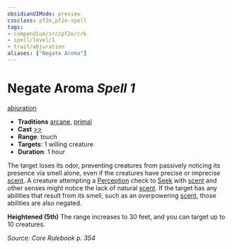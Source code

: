 ```yaml
---
obsidianUIMode: preview
cssclass: pf2e,pf2e-spell
tags:
- compendium/src/pf2e/crb
- spell/level/1
- trait/abjuration
aliases: ["Negate Aroma"]
---
```

# Negate Aroma *Spell 1*   
[abjuration](abjuration.md "Abjuration School Trait")  

- **Traditions** [arcane](arcane.md "Arcane Tradition Trait"), [primal](primal.md "Primal Tradition Trait")
- **Cast** [>>](chapter-9-playing-the-game.md#Actions "Two-Action") 
- **Range**: touch
- **Targets**: 1 willing creature
- **Duration**: 1 hour

The target loses its odor, preventing creatures from passively noticing its presence via smell alone, even if the creatures have precise or imprecise [scent](scent.md). A creature attempting a [Perception](skills.md#Perception) check to [Seek](seek.md) with [scent](scent.md) and other senses might notice the lack of natural [scent](scent.md). If the target has any abilities that result from its smell, such as an overpowering [scent](scent.md), those abilities are also negated.

**Heightened (5th)** The range increases to 30 feet, and you can target up to 10 creatures.

*Source: Core Rulebook p. 354*
